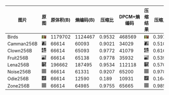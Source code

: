 | 图片|原图| 原体积(B) | 熵编码(B) | 压缩比|DPCM+熵编码| 压缩结果| 压缩比|PSNR|
|-|-|-|-|-|-|-|-|-|
|Birds|![Birds](./test/Birds.bmp)|1179702|1124467|0.9532|468569|![Birds](./test/test_out/bit_8/Birds/Birds.dpcm.dhuff.bmp)|0.3972|3.065
|Camman256B|![Camman256B](./test/Camman256B.bmp)|66614|60093|0.9021|34029|![Camman256B](./test/test_out/bit_8/Camman256B/Camman256B.dpcm.dhuff.bmp)|0.5108|1.495
|Clown256B|![Clown256B](./test/Clown256B.bmp)|66614|65093|0.9772|41079|![Clown256B](./test/test_out/bit_8/Clown256B/Clown256B.dpcm.dhuff.bmp)|0.6167|2.687
|Fruit256B|![Fruit256B](./test/Fruit256B.bmp)|66614|65138|0.9778|35932|![Fruit256B](./test/test_out/bit_8/Fruit256B/Fruit256B.dpcm.dhuff.bmp)|0.5394|5.65
|Lena256B|![Lena256B](./test/Lena256B.bmp)|196662|187495|0.9534|112118|![Lena256B](./test/test_out/bit_8/Lena256B/Lena256B.dpcm.dhuff.bmp)|0.5701|0.02336
|Noise256B|![Noise256B](./test/Noise256B.bmp)|66614|61331|0.9207|65200|![Noise256B](./test/test_out/bit_8/Noise256B/Noise256B.dpcm.dhuff.bmp)|0.9788|20.93
|Odie256B|![Odie256B](./test/Odie256B.bmp)|66614|12590|0.189|10931|![Odie256B](./test/test_out/bit_8/Odie256B/Odie256B.dpcm.dhuff.bmp)|0.1641|9.511
|Zone256B|![Zone256B](./test/Zone256B.bmp)|66614|64985|0.9755|65665|![Zone256B](./test/test_out/bit_8/Zone256B/Zone256B.dpcm.dhuff.bmp)|0.9858|5.018
